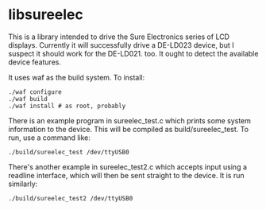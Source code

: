 # libsureelec

This is a library intended to drive the Sure Electronics series of LCD
displays. Currently it will successfully drive a DE-LD023 device, but I suspect
it should work for the DE-LD021. too. It ought to detect the available device
features.

It uses waf as the build system. To install:

    ./waf configure 
    ./waf build
    ./waf install # as root, probably

There is an example program in sureelec_test.c which prints some system information
to the device. This will be compiled as build/sureelec_test. To run, use a
command like:

    ./build/sureelec_test /dev/ttyUSB0

There's another example in sureelec_test2.c which accepts input using a readline
interface, which will then be sent straight to the device. It is run similarly:

    ./build/sureelec_test2 /dev/ttyUSB0